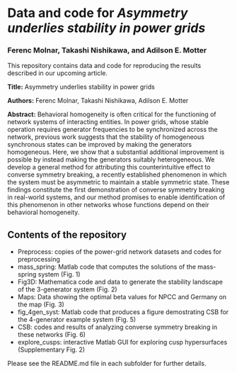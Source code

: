 # Data and code for *Asymmetry underlies stability in power grids*
### Ferenc Molnar, Takashi Nishikawa, and Adilson E. Motter

This repository contains data and code for reproducing the results described in our upcoming article.

**Title:** Asymmetry underlies stability in power grids

**Authors:** Ferenc Molnar, Takashi Nishikawa, Adilson E. Motter

**Abstract:**
Behavioral homogeneity is often critical for the functioning of network systems
of interacting entities. In power grids, whose stable operation requires
generator frequencies to be synchronized across the network, previous work
suggests that the stability of homogeneous synchronous states can be improved
by making the generators homogeneous. Here, we show that a substantial additional
improvement is possible by instead making the generators suitably
heterogeneous. We develop a general method for attributing this counterintuitive
effect to converse symmetry breaking, a recently established phenomenon
in which the system must be asymmetric to maintain a stable symmetric state.
These findings constitute the first demonstration of converse symmetry breaking
in real-world systems, and our method promises to enable identification of
this phenomenon in other networks whose functions depend on their behavioral
homogeneity.

## Contents of the repository
- Preprocess: copies of the power-grid network datasets and codes for preprocessing
- mass_spring: Matlab code that computes the solutions of the mass-spring system (Fig. 1)
- Fig3D: Mathematica code and data to generate the stability landscape of the 3-generator system (Fig. 2)
- Maps: Data showing the optimal beta values for NPCC and Germany on the map (Fig. 3)
- fig_4gen_syst: Matlab code that produces a figure demostrating CSB for the 4-generator example system (Fig. 5)
- CSB: codes and results of analyzing converse symmetry breaking in these networks (Fig. 6)
- explore_cusps: interactive Matlab GUI for exploring cusp hypersurfaces (Supplementary Fig. 2)

Please see the README.md file in each subfolder for further details.
